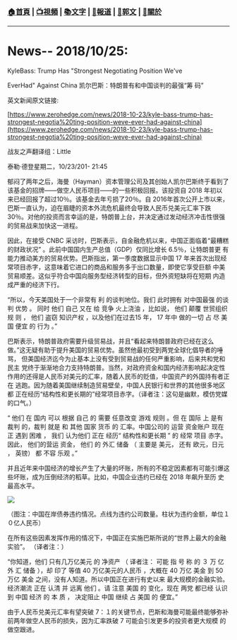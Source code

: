 ###  [:house:首頁](https://github.com/ourhimalayas/home) | [:tv:視頻](https://github.com/ourhimalayas/videos) | [:books:文字](https://github.com/ourhimalayas/txt) | [:newspaper:報道](https://github.com/ourhimalayas/news) | [:eagle:郭文](https://github.com/ourhimalayas/guomedia) | [:pray:關於](https://github.com/ourhimalayas/home/tree/master/about)
---
# News-- 2018/10/25:
  

KyleBass: Trump Has "Strongest Negotiating Position We've
  

EverHad" Against China 凯尔巴斯：特朗普有和中国谈判的最强“筹 码”
  

英文新闻原文链接:
  

[https://www.zerohedge.com/news/2018-10-23/kyle-bass-trump-has-strongest-negotia%20ting-position-weve-ever-had-against-china](https://www.zerohedge.com/news/2018-10-23/kyle-bass-trump-has-strongest-negotia%20ting-position-weve-ever-had-against-china)
  

战友之声翻译组：Little

泰勒·德登星期二，10/23/201- 21:45
  

郁闷了两年之后，海曼（Hayman）资本管理公司及其创始人凯尔巴斯终于看到了该基金的招牌——做空人民币项目——的一些积极回报。该投资自 2018 年初以 来已经回报了超过10％。该基金去年亏损了20％。自 2016年首次公开上市以来，巴斯一直认为，迫在眉睫的资本外流危机最终会导致人民币兑美元汇率下跌 30％。对他的投资而言幸运的是，特朗普上台，并决定通过发动经济冲击性很强的贸易战来加快这一进程。
  

因此，在接受 CNBC 采访时，巴斯表示，自金融危机以来，中国正面临着“最糟糕的财政状况” 。此前中国国内生产总值（GDP）仅同比增长 6.5％，让特朗普更 有能力推动美方的贸易优势。巴斯指出，第一季度数据显示中国 17 年来首次出现经常项目赤字，这意味着它进口的商品和服务多于出口数量，即使它享受巨额 中美贸易顺差。这似乎符合中国向服务型经济转型的目标，但外资短缺将在短期 内造成严重的经济下行。
  

“所以，今天美国处于一个非常有 利 的谈判地位。我们 此时拥有 对中国最强 的谈判 优势 。 同时 他们 自己 又在 给 竞争 火上浇油 ，比如说， 他们 颠覆 世贸组织规 则 ， 他们 盗窃 知识产权 ，以及他们在过去15 年， 17 年中 做的一切 占 尽 美国 便宜 的 行为 。”
  


  

巴斯表示，特朗普政府需要升级贸易战，并且“看起来特朗普政府已经在这么做。”这无疑有助于提升美国的贸易优势。虽然他最初受到两党全球化倡导者的唾骂， 但美国经济迄今为止基本上没有受到贸易战的任何严重影响，后来共和党和民主 党终于渐渐地合力支持特朗普。当然，对政府资金和国内经济影响起决定性作用的还得是人民币对美元的汇率，随着人民币的贬值，中国资产的外国持有者正在 逃跑。因为随着美国继续制造贸易壁垒，中国人民银行和世界的其他很多地区都 正在经历“结构性和更长期的”经常项目赤字。（译者注：这句是幽默，模仿党媒的口气。）
  

“ 他们 在 国内 可以 根据 自己 的 需要 任意改变 游戏 规则 。但 在 国际 上 是有 裁判 的，裁判 就是 和 其他 国家 货币 的 汇率。中国公司的 运营 资金账户 现在 正 遇到 困难 ， 我们 认为他们 正在 经历“ 结构性和更长期 ” 的 经常 项目 赤字。因此， 他们的营运 资金， 他们 的 外汇 储备 （ 主要是 美元， 还有 欧元，日元 ， 英镑） 都 不容 乐观 。”
  

并且近年来中国经济的增长产生了大量的坏账，所有的不稳定因素都有可能引爆这些坏账，成为压倒经济的稻草。比如，中国企业违约已经在 2018 年飙升至历 史最高水平。
  



[![](https://4.bp.blogspot.com/-k4f4qtaHONc/W9JeyVsESkI/AAAAAAAABFI/Q68YONfD7NgI0pPczELLJIm5JQ8o8n2DwCLcBGAs/s400/1.PNG)](https://4.bp.blogspot.com/-k4f4qtaHONc/W9JeyVsESkI/AAAAAAAABFI/Q68YONfD7NgI0pPczELLJIm5JQ8o8n2DwCLcBGAs/s1600/1.PNG)
  
  

（图注：中国在岸债券违约情况。点线为违约公司数量。柱状为违约金额，单位１０亿人民币）
  

在所有这些因素发挥作用的情况下，中国正在实施巴斯所说的“世界上最大的金融实验”。 （译者注：）
  

“你知道，他们 只有几万亿美元 的 净资产 （ 译者注： 可能 指 号 称 的 ３ 万 亿 外 汇 储备 ），却 印了 等值 40 万亿美元的人民币 ，大概在 40 万亿 美金 到 50 万亿 美金 之间，没有人知道。所以中国正在进行有史以来 最大规模的金融实验。 经济潮流 正在 认清 并 远离 他们 。请 注意 美国 的 变化，现在 两党 都已经 认识 到 中国 经济 的 本 质 ， 决定阻止 中国 继续 占 美国 的 便宜。”
  

由于人民币兑美元汇率有望突破 7：１的关键节点，巴斯和海曼可能最终能够弥补前两年做空人民币的损失，因为汇率跌破 7 可能会引发更多的投资者更大规模 的做空跟进。
<u></u><sub></sub><sup></sup><strike></strike>